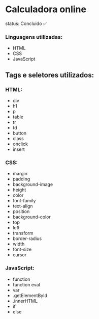 # Calculadora online
status: Concluido ✅

### Linguagens utilizadas:
+ HTML
+ CSS
+ JavaScript

## Tags e seletores utilizados:
### HTML:
+ div
+ h1
+ p
+ table
+ tr
+ td
+ button
+ class
+ onclick
+ insert

### CSS:
+ margin
+ padding
+ background-image
+ height
+ color
+ font-family
+ text-align
+ position
+ background-color
+ top
+ left
+ transform
+ border-radius
+ width
+ font-size
+ cursor

### JavaScript:
+ function
+ function eval
+ var
+ .getElementById
+ .innerHTML
+ if
+ else

